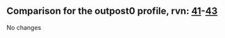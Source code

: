 ## Comparison for the outpost0 profile, rvn: [41](https://github.com/PRO100KatYT/FortniteProfileRevisions/tree/main/profiles/outpost0/41%20outpost0.json)-[43](https://github.com/PRO100KatYT/FortniteProfileRevisions/tree/main/profiles/outpost0/43%20outpost0.json)

No changes
